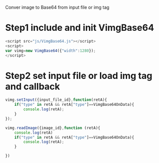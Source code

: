 Conver image to Base64 from input file or img tag
<br>
<h1>
Step1 include and init VimgBase64
</h1>

``````js
<script src="js/VimgBase64.js"></script>
<script>
var vimg=new VimgBase64({"width":1280});
</script>
``````

<h1>
Step2 set input file or load img tag and callback
</h1>

``````js
vimg.setInput({input_file_id},function(retA){
    if("type" in retA && retA["type"]==VimgBase64OnData){
        console.log(retA);   
    }
});

vimg.readImage({image_id},function (retA){
    console.log(retA)
    if("type" in retA && retA["type"]==VimgBase64OnData){
        console.log(retA);
    }

})
``````